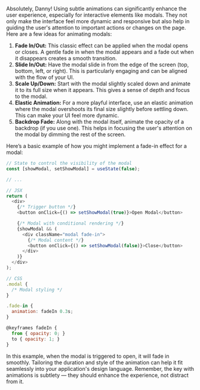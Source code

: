 Absolutely, Danny! Using subtle animations can significantly enhance the user experience, especially for interactive elements like modals. They not only make the interface feel more dynamic and responsive but also help in guiding the user's attention to important actions or changes on the page. Here are a few ideas for animating modals:

1. **Fade In/Out:** This classic effect can be applied when the modal opens or closes. A gentle fade in when the modal appears and a fade out when it disappears creates a smooth transition.
2. **Slide In/Out:** Have the modal slide in from the edge of the screen (top, bottom, left, or right). This is particularly engaging and can be aligned with the flow of your UI.
3. **Scale Up/Down:** Start with the modal slightly scaled down and animate it to its full size when it appears. This gives a sense of depth and focus to the modal.
4. **Elastic Animation:** For a more playful interface, use an elastic animation where the modal overshoots its final size slightly before settling down. This can make your UI feel more dynamic.
5. **Backdrop Fade:** Along with the modal itself, animate the opacity of a backdrop (if you use one). This helps in focusing the user's attention on the modal by dimming the rest of the screen.

Here’s a basic example of how you might implement a fade-in effect for a modal:

```javascript
// State to control the visibility of the modal
const [showModal, setShowModal] = useState(false);

// ...

// JSX
return (
  <div>
    {/* Trigger button */}
    <button onClick={() => setShowModal(true)}>Open Modal</button>

    {/* Modal with conditional rendering */}
    {showModal && (
      <div className="modal fade-in">
        {/* Modal content */}
        <button onClick={() => setShowModal(false)}>Close</button>
      </div>
    )}
  </div>
);

// CSS
.modal {
  /* Modal styling */
}

.fade-in {
  animation: fadeIn 0.3s;
}

@keyframes fadeIn {
  from { opacity: 0; }
  to { opacity: 1; }
}
```

In this example, when the modal is triggered to open, it will fade in smoothly. Tailoring the duration and style of the animation can help it fit seamlessly into your application's design language. Remember, the key with animations is subtlety — they should enhance the experience, not distract from it.
